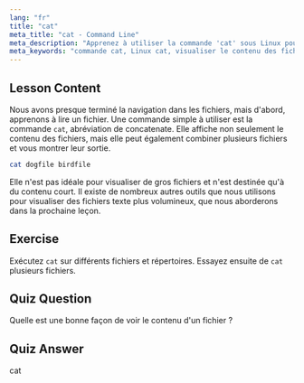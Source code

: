 ```yaml
---
lang: "fr"
title: "cat"
meta_title: "cat - Command Line"
meta_description: "Apprenez à utiliser la commande 'cat' sous Linux pour visualiser le contenu des fichiers et concaténer des fichiers. Un guide pour débutants sur les commandes Linux de base."
meta_keywords: "commande cat, Linux cat, visualiser le contenu des fichiers, concaténer des fichiers, commandes Linux, Linux pour débutants, tutoriel Linux, guide Linux"
---
```


## Lesson Content

Nous avons presque terminé la navigation dans les fichiers, mais d'abord, apprenons à lire un fichier. Une commande simple à utiliser est la commande `cat`, abréviation de concatenate. Elle affiche non seulement le contenu des fichiers, mais elle peut également combiner plusieurs fichiers et vous montrer leur sortie.

```bash
cat dogfile birdfile
```

Elle n'est pas idéale pour visualiser de gros fichiers et n'est destinée qu'à du contenu court. Il existe de nombreux autres outils que nous utilisons pour visualiser des fichiers texte plus volumineux, que nous aborderons dans la prochaine leçon.

## Exercise

Exécutez `cat` sur différents fichiers et répertoires. Essayez ensuite de `cat` plusieurs fichiers.

## Quiz Question

Quelle est une bonne façon de voir le contenu d'un fichier ?

## Quiz Answer

cat
